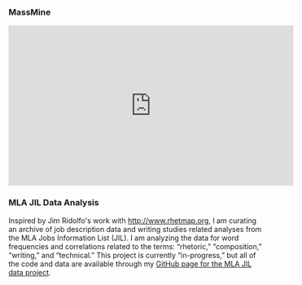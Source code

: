 ### **MassMine**

<p><iframe width="560" height="315" src="https://www.youtube.com/embed/1J2ywTHhGvU" frameborder="0" allowfullscreen></iframe></p>

### **MLA JIL Data Analysis**  
Inspired by Jim Ridolfo's work with <http://www.rhetmap.org>, I am curating an archive of job description data and writing studies related analyses from the MLA Jobs Information List (JIL). I am analyzing the data for word frequencies and correlations related to the terms: “rhetoric,” “composition,” “writing,” and “technical.” This project is currently “in-progress,” but all of the code and data are available through my [GitHub page for the MLA JIL data project](https://github.com/aaronbev79/mla_data).
